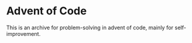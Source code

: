 # Advent of Code

This is an archive for problem-solving in advent of code, mainly for self-improvement.
